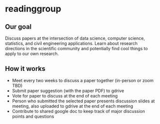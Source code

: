 # readinggroup

## Our goal
Discuss papers at the intersection of data science, computer science, statistics, and civil engineering applications. Learn about research directions in the scientific community and potentially find cool things to apply to our own research. 

## How it works
- Meet every two weeks to discuss a paper together (in-person or zoom TBD)
- Submit paper suggestion (with the paper PDF) to gdrive
- Vote for paper to discuss at the end of each meeting
- Person who submitted the selected paper presents discussion slides at meeting, also uploaded to gdrive at the end of each meeting
- Contribute to shared google doc to keep track of major discussion points and questions
